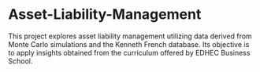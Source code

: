 # Asset-Liability-Management
This project explores asset liability management utilizing data derived from Monte Carlo simulations and the Kenneth French database. Its objective is to apply insights obtained from the curriculum offered by EDHEC Business School.
